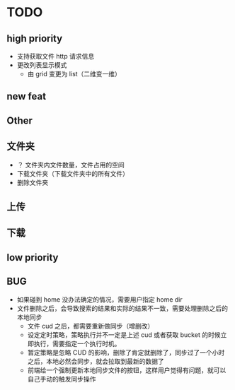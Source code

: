 # TODO

## high priority

- 支持获取文件 http 请求信息
- 更改列表显示模式
  - 由 grid 变更为 list（二维变一维）

## new feat

## Other

## 文件夹

- ？ 文件夹内文件数量，文件占用的空间
- 下载文件夹（下载文件夹中的所有文件）
- 删除文件夹

## 上传

## 下载

## low priority

## BUG

- 如果碰到 home 没办法确定的情况，需要用户指定 home dir
- 文件删除之后，会导致搜索的结果和实际的结果不一致，需要处理删除之后的本地同步
  - 文件 cud 之后，都需要重新做同步（增删改）
  - 设定定时策略，策略执行并不一定是上述 cud 或者获取 bucket 的时候立即执行，需要指定一个执行时机。
  - 暂定策略是忽略 CUD 的影响，删除了肯定就删除了，同步过了一个小时之后，本地必然会同步，就会拉取到最新的数据了
  - 前端给一个强制更新本地同步文件的按钮，这样用户觉得有问题，就可以自己手动的触发同步操作
